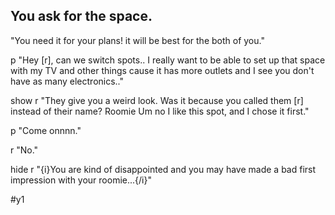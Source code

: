 ## You ask for the space.
"You need it for your plans! it will be best for the both of you."

p "Hey [r], can we switch spots.. I really want to be able to set up that space with my TV and other things cause it has more outlets and I see you don't have as many electronics.."

show r
"They give you a weird look. Was it because you called them [r] instead of their name?
Roomie Um no I like this spot, and I chose it first."

p "Come onnnn."

r "No."

hide r
"{i}You are kind of disappointed and you may have made a bad first impression with your roomie...{/i}"

#y1